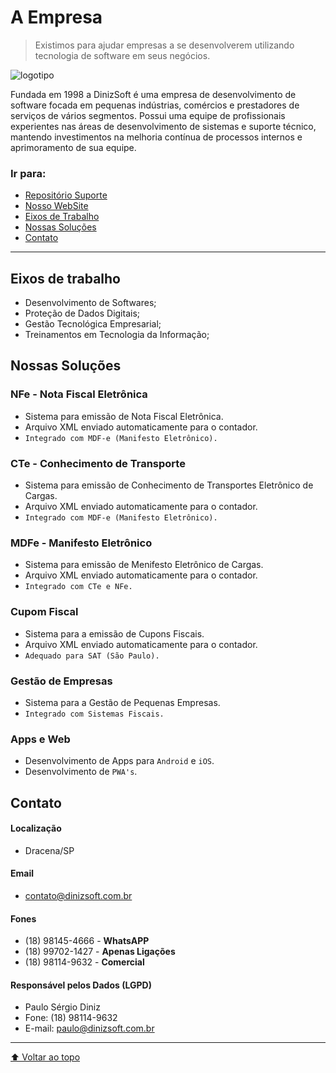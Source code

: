 # A Empresa
> Existimos para ajudar empresas a se desenvolverem utilizando tecnologia de software em seus negócios.

![logotipo](https://user-images.githubusercontent.com/92796645/178329166-0ff5a39b-553a-44cb-8dfb-e76ce4f3053e.jpg)

Fundada em 1998 a DinizSoft é uma empresa de desenvolvimento de software focada em pequenas indústrias, comércios e prestadores de serviços de vários segmentos. Possui uma equipe de profissionais experientes nas áreas de desenvolvimento de sistemas e suporte técnico, mantendo investimentos na melhoria contínua de processos internos e aprimoramento de sua equipe.

### Ir para:

 * [Repositório Suporte](https://github.com/DinizSoft/Suporte)
 * [Nosso WebSite](http://www.dinizsoft.com.br)
 * [Eixos de Trabalho](#eixos-de-trabalho)
 * [Nossas Soluções](#nossas-solu%C3%A7%C3%B5es)
 * [Contato](#contato)
 
 ---
 
## Eixos de trabalho
* Desenvolvimento de Softwares;
* Proteção de Dados Digitais;
* Gestão Tecnológica Empresarial;
* Treinamentos em Tecnologia da Informação;

## Nossas Soluções
### NFe - Nota Fiscal Eletrônica
  * Sistema para emissão de Nota Fiscal Eletrônica.
  * Arquivo XML enviado automaticamente para o contador.
  * `Integrado com MDF-e (Manifesto Eletrônico).`
  
### CTe - Conhecimento de Transporte
  * Sistema para emissão de Conhecimento de Transportes Eletrônico de Cargas.
  * Arquivo XML enviado automaticamente para o contador.
  * `Integrado com MDF-e (Manifesto Eletrônico).`

### MDFe - Manifesto Eletrônico
  * Sistema para emissão de Menifesto Eletrônico de Cargas.
  * Arquivo XML enviado automaticamente para o contador.
  * `Integrado com CTe e NFe.`

### Cupom Fiscal
  * Sistema para a emissão de Cupons Fiscais.
  * Arquivo XML enviado automaticamente para o contador.
  * `Adequado para SAT (São Paulo).`

### Gestão de Empresas
  * Sistema para a Gestão de Pequenas Empresas.
  * `Integrado com Sistemas Fiscais.`

### Apps e Web
  * Desenvolvimento de Apps para `Android` e `iOS`.
  * Desenvolvimento de `PWA's`.

## Contato
#### Localização
 * Dracena/SP

#### Email
 * contato@dinizsoft.com.br

#### Fones
 * (18) 98145-4666 - **WhatsAPP**
 * (18) 99702-1427 - **Apenas Ligações**
 * (18) 98114-9632 - **Comercial**

#### Responsável pelos Dados (LGPD)
 * Paulo Sérgio Diniz
 * Fone: (18) 98114-9632
 * E-mail: paulo@dinizsoft.com.br
 
 ---
 
 [⬆ Voltar ao topo](#a-empresa)<br>

